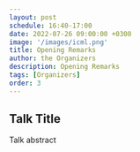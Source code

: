 ```yaml
---
layout: post
schedule: 16:40-17:00
date: 2022-07-26 09:00:00 +0300
image: '/images/icml.png'
title: Opening Remarks
author: the Organizers
description: Opening Remarks
tags: [Organizers]
order: 3
---
```


## Talk Title
Talk abstract
